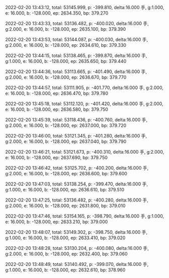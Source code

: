 2022-02-20 13:43:12, total: 53145.999, p: -399.810, delta:16.000 手, g:1.000, e: 16.000, b: -128.000, ep: 2634.350, bp: 379.270

2022-02-20 13:43:33, total: 53136.482, p: -400.020, delta:16.000 手, g:2.000, e: 16.000, b: -128.000, ep: 2635.100, bp: 379.390

2022-02-20 13:43:53, total: 53144.087, p: -400.030, delta:16.000 手, g:2.000, e: 16.000, b: -128.000, ep: 2634.610, bp: 379.330

2022-02-20 13:44:15, total: 53138.465, p: -399.870, delta:16.000 手, g:1.000, e: 16.000, b: -128.000, ep: 2635.650, bp: 379.440

2022-02-20 13:44:36, total: 53113.665, p: -401.490, delta:16.000 手, g:2.000, e: 16.000, b: -128.000, ep: 2636.670, bp: 379.770

2022-02-20 13:44:57, total: 53111.905, p: -401.770, delta:16.000 手, g:2.000, e: 16.000, b: -128.000, ep: 2636.470, bp: 379.780

2022-02-20 13:45:18, total: 53112.120, p: -401.420, delta:16.000 手, g:2.000, e: 16.000, b: -128.000, ep: 2636.580, bp: 379.750

2022-02-20 13:45:39, total: 53118.436, p: -400.760, delta:16.000 手, g:2.000, e: 16.000, b: -128.000, ep: 2637.000, bp: 379.720

2022-02-20 13:46:00, total: 53121.345, p: -401.280, delta:16.000 手, g:2.000, e: 16.000, b: -128.000, ep: 2637.040, bp: 379.790

2022-02-20 13:46:21, total: 53121.673, p: -400.310, delta:16.000 手, g:2.000, e: 16.000, b: -128.000, ep: 2637.690, bp: 379.750

2022-02-20 13:46:42, total: 53125.702, p: -400.200, delta:16.000 手, g:2.000, e: 16.000, b: -128.000, ep: 2636.600, bp: 379.600

2022-02-20 13:47:03, total: 53138.254, p: -399.470, delta:16.000 手, g:1.000, e: 16.000, b: -128.000, ep: 2636.610, bp: 379.510

2022-02-20 13:47:25, total: 53136.482, p: -400.280, delta:16.000 手, g:2.000, e: 16.000, b: -128.000, ep: 2631.800, bp: 379.010

2022-02-20 13:47:46, total: 53154.165, p: -398.790, delta:16.000 手, g:1.000, e: 16.000, b: -128.000, ep: 2633.210, bp: 379.000

2022-02-20 13:48:07, total: 53149.302, p: -398.750, delta:16.000 手, g:1.000, e: 16.000, b: -128.000, ep: 2633.410, bp: 379.020

2022-02-20 13:48:28, total: 53130.204, p: -400.080, delta:16.000 手, g:2.000, e: 16.000, b: -128.000, ep: 2632.400, bp: 379.060

2022-02-20 13:48:49, total: 53140.492, p: -399.070, delta:16.000 手, g:1.000, e: 16.000, b: -128.000, ep: 2632.610, bp: 378.960